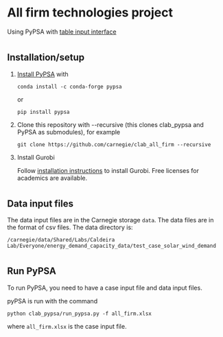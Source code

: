 # All firm technologies project 

Using PyPSA with [table input interface](https://github.com/carnegie/clab_pypsa)

#
## Installation/setup

1. [Install PyPSA](https://pypsa.readthedocs.io/en/latest/installation.html) with

   ```conda install -c conda-forge pypsa```

   or 

   ```pip install pypsa```


2. Clone this repository with --recursive (this clones clab_pypsa and PyPSA as submodules), for example

   ```git clone https://github.com/carnegie/clab_all_firm --recursive```

3. Install Gurobi

   Follow [installation instructions](https://www.gurobi.com/documentation/10.0/quickstart_windows/cs_python_installation_opt.html) to install Gurobi. Free licenses for academics are available.


#
## Data input files

The data input files are in the Carnegie storage `data`. The data files are in the format of csv files. The data directory is:

```/carnegie/data/Shared/Labs/Caldeira Lab/Everyone/energy_demand_capacity_data/test_case_solar_wind_demand```

#
## Run PyPSA

To run PyPSA, you need to have a case input file and data input files.

pyPSA is run with the command

```python clab_pypsa/run_pypsa.py -f all_firm.xlsx```

where `all_firm.xlsx` is the case input file.

